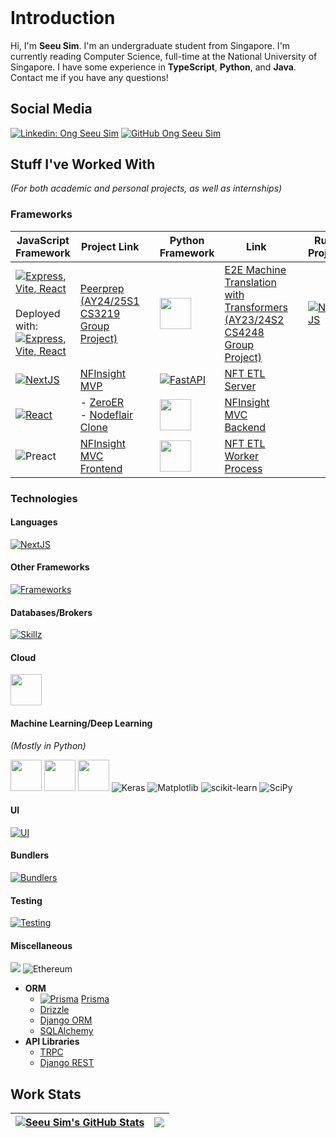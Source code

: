 <header>
  <link rel="stylesheet" href="https://cdn.jsdelivr.net/gh/devicons/devicon@v2.15.1/devicon.min.css">
</header>

# **Introduction**

Hi, I'm **Seeu Sim**. I'm an undergraduate student from Singapore. I'm currently reading Computer Science, full-time at the National University of Singapore. I have some experience in **TypeScript**, **Python**, and **Java**. Contact me if you have any questions!

## **Social Media**

[![Linkedin: Ong Seeu Sim](https://img.shields.io/badge/-Seeu%20Sim-blue?style=flat-square&logo=Linkedin&logoColor=white&link=https://www.linkedin.com/in/seeu-sim-ong-63279a110//)](https://www.linkedin.com/in/seeu-sim-ong-63279a110/)
[![GitHub Ong Seeu Sim](https://img.shields.io/github/followers/seeusim?label=follow&style=social)](https://github.com/SeeuSim)

## **Stuff I've Worked With**
*(For both academic and personal projects, as well as internships)*

### **Frameworks**

| **JavaScript Framework** |  Project Link |  | Python Framework | Link | | Rust Project | Link |
|--|--|--|--|--|--|--------|---------|
| [![Express, Vite, React](https://skillicons.dev/icons?i=express,react,vite)](#) <br/><br/> Deployed with:<br/> [![Express, Vite, React](https://skillicons.dev/icons?i=docker,kubernetes,gcp)](#)  | [Peerprep (AY24/25S1 CS3219 Group Project)](https://github.com/SeeuSim/cs3219-ay2425s1-project-g16) | | [<img src="https://skillicons.dev/icons?i=tensorflow,pytorch" height="50px" />](#) | [E2E Machine Translation with Transformers (AY23/24S2 CS4248 Group Project)](https://github.com/SeeuSim/cs4248-neural-translation) | | [![NextJS](https://skillicons.dev/icons?i=rust)](#) | [Learning Rust](https://github.com/SeeuSim/learning_rust) |
| [![NextJS](https://skillicons.dev/icons?i=nextjs)](#) | [NFInsight MVP](https://github.com/SeeuSim/dogehalla) | | [![FastAPI](https://skillicons.dev/icons?i=fastapi)](#) | [NFT ETL Server](https://github.com/SeeuSim/NFinsighTAnalytics)  | | | |
| [![React](https://skillicons.dev/icons?i=react)](#) | - [ZeroER](https://github.com/ashwinkumaar/zeroer/tree/main/ui-zeroer) <br/> - [Nodeflair Clone](https://nodeflair-clone-seeusim.vercel.app) | | [<img src="https://skillicons.dev/icons?i=django"  height="50px" />](#) | [NFInsight MVC Backend](https://github.com/SeeuSim/DogeTTM-FrontEnd/tree/main/backend)&nbsp; | | | |
| ![Preact](https://miro.medium.com/max/42/1*Dy4YZMYqp_vQrB6chLsPJw.png) | [NFInsight MVC Frontend](https://github.com/SeeuSim/DogeTTM-FrontEnd/tree/main/frontend) | | [<img src="https://upload.wikimedia.org/wikipedia/commons/1/19/Celery_logo.png" height="50px" />](#)  |  [NFT ETL Worker Process](https://github.com/SeeuSim/NFinsighTAnalytics) | | | |

### **Technologies**

#### **Languages**

[![NextJS](https://skillicons.dev/icons?i=bash,c,cpp,go,java,javascript,kotlin,scala,py,rust,ts,r,regex,latex,md&perline=8)](#)

#### **Other Frameworks**

[![Frameworks](https://skillicons.dev/icons?i=flask,spring)](#)

#### **Databases/Brokers**

[![Skillz](https://skillicons.dev/icons?i=cassandra,dynamodb,kafka,mysql,postgres,rabbitmq,redis,sqlite,supabase)](#)

#### **Cloud**

[<img src="https://skillicons.dev/icons?i=aws,azure,gcp,github,githubactions,gitlab,vercel,docker,kubernetes,nginx" height="50px" />](#)

#### **Machine Learning/Deep Learning**
*(Mostly in Python)*

[<img src="https://skillicons.dev/icons?i=tensorflow,pytorch" height="50px" />](#)
[<img src="https://cdn.jsdelivr.net/gh/devicons/devicon/icons/numpy/numpy-original.svg" height="50px"/>](#)
[<img src="https://cdn.jsdelivr.net/gh/devicons/devicon/icons/pandas/pandas-original.svg" height="50px"/>](#)
![Keras](https://img.shields.io/badge/Keras-%23D00000.svg?style=for-the-badge&logo=Keras&logoColor=white)
![Matplotlib](https://img.shields.io/badge/Matplotlib-%23ffffff.svg?style=for-the-badge&logo=Matplotlib&logoColor=black)
![scikit-learn](https://img.shields.io/badge/scikit--learn-%23F7931E.svg?style=for-the-badge&logo=scikit-learn&logoColor=white)
![SciPy](https://img.shields.io/badge/SciPy-%230C55A5.svg?style=for-the-badge&logo=scipy&logoColor=%white)

#### **UI**

[![UI](https://skillicons.dev/icons?i=bootstrap,css,materialui,tailwind)](#)

#### **Bundlers**

[![Bundlers](https://skillicons.dev/icons?i=babel,vite,webpack)](#)

#### **Testing**

[![Testing](https://skillicons.dev/icons?i=cypress,gherkin,jest,selenium,vitest)](#)

#### **Miscellaneous**

[<img src="https://skillicons.dev/icons?i=neovim,vim,vscode" />](#) ![Ethereum](https://img.shields.io/badge/Ethereum-3C3C3D?style=for-the-badge&logo=Ethereum&logoColor=white)

- **ORM**
  - [![Prisma](https://skillicons.dev/icons?i=prisma)](#) [Prisma](https://www.prisma.io/)  
  - [Drizzle](https://orm.drizzle.team/)
  - [Django ORM](https://docs.djangoproject.com/en/4.1/topics/db/queries/)
  - [SQLAlchemy](http://www.sqlalchemy.org)
- **API Libraries**
  - [TRPC](https://trpc.io)
  - [Django REST](https://www.django-rest-framework.org)

## **Work Stats**

| <a href="https://github-readme-stats-flax-omega.vercel.app"><img align="center" src="https://github-readme-stats-flax-omega.vercel.app/api?username=SeeuSim&count_private=true&show_icons=true&include_all_commits=true&rank_icon=github&theme=nightowl&hide_border=true" alt="Seeu Sim's GitHub Stats" /></a> | <img src="https://github-readme-stats-flax-omega.vercel.app/api/top-langs/?username=seeusim&theme=nightowl&layout=compact&hide_border=true&hide=Jupyter%20Notebook"/> |
| ------------- | ------------- |
